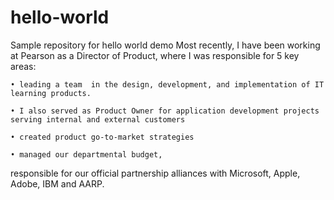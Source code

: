 # hello-world
Sample repository for hello world demo
Most recently, I have been working at Pearson as a Director of Product, where I was responsible for 5 key areas:

	• leading a team  in the design, development, and implementation of IT learning products. 

	• I also served as Product Owner for application development projects serving internal and external customers

	• created product go-to-market strategies

	• managed our departmental budget, 

responsible for our official partnership alliances with Microsoft, Apple, Adobe, IBM and AARP. 
